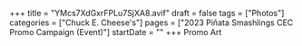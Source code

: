 +++
title = "YMcs7XdGxrFPLu7SjXA8.avif"
draft = false
tags = ["Photos"]
categories = ["Chuck E. Cheese's"]
pages = ["2023 Piñata Smashlings CEC Promo Campaign (Event)"]
startDate = ""
+++
Promo Art
